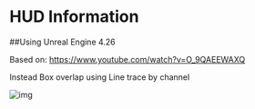 # HUD Information

##Using Unreal Engine 4.26

Based on: https://www.youtube.com/watch?v=O_9QAEEWAXQ

Instead Box overlap using Line trace by channel

![img](https://firebasestorage.googleapis.com/v0/b/personal-24c21.appspot.com/o/Projects%2Fcards_UE4_HUDInformation.jpg?alt=media&token=304d6745-473f-4623-a0b5-a11442570a86)
